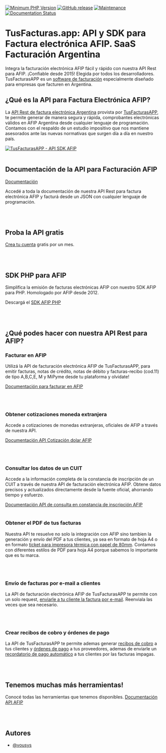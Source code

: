 

[![Minimum PHP Version](https://img.shields.io/badge/php-%3E%3D%207.2-8892BF.svg)](https://php.net/)
[![GitHub release](https://img.shields.io/badge/version-1.0-brightgreen)](https://github.com/vousys/tusfacturas/releases/)
[![Maintenance](https://img.shields.io/badge/Maintained%3F-yes-green.svg)](https://github.com/vousys/tusfacturas/graphs/commit-activity)
[![Documentation Status](https://readthedocs.org/projects/ansicolortags/badge/?version=latest)](https://developers.tusfacturas.app/)


# TusFacturas.app: API y SDK para Factura electrónica AFIP. SaaS Facturación Argentina
Integra la facturación electrónica AFIP fácil y rápido con nuestra API Rest para AFIP. ¡Confiable desde 2015! Elegida por todos los desarrolladores. TusFacturasAPP es un [software de facturación](https://www.tusfacturas.app/caracteristicas-de-tus-facturas-electronica-facturacion.html) especialmente diseñado para empresas que facturen en Argentina. 


## ¿Qué es la API para Factura Electrónica AFIP?
La [API Rest de factura electrónica Argentina](https://www.tusfacturas.app/api-factura-electronica-afip.html) provista por [TusFacturasAPP](https://www.tusfacturas.app/), te permite generar de manera segura y rápida, comprobantes electrónicas válidos en AFIP Argentina desde cualquier lenguaje de programación. Contamos con el respaldo de un estudio impositivo que nos mantiene asesorados ante las nuevas normativas que surgen día a día en nuestro país.

[![TusFacturasAPP - API SDK AFIP](https://cdn.tusfacturas.app/web/images/ig/157.webp)](https://cdn.tusfacturas.app/web/images/ig/157.webp)
<br /><br />

## Documentación de la API para Facturación AFIP

[Documentación](https://developers.tusfacturas.app)

Accedé a toda la documentación de nuestra API Rest para factura electrónica AFIP y facturá desde un JSON con cualquier lenguaje de programación.

<br /><br />

## Proba la API gratis

[Crea tu cuenta](https://www.tusfacturas.app/quiero-probar-api-factura-electronica.html) gratis por un mes.

<br /><br />

## SDK PHP para AFIP

Simplifica la emisión de facturas electrónicas AFIP con nuestro SDK AFIP para PHP. Homologado por AFIP desde 2012. 

Descargá el [SDK AFIP PHP](https://github.com/vousys/tusfacturas/tree/master/php)

<br /><br />

## ¿Qué podes hacer con nuestra API Rest para AFIP?

### Facturar en AFIP
Utilizá la API de facturación electrónica AFIP de TusFacturasAPP, para emitir facturas, notas de crédito, notas de débito y facturas-recibo (cod.11) de tipo A,B,C,E, M y MiPyme desde tu plataforma y olvidate! 

[Documentación para facturar en AFIP](https://developers.tusfacturas.app/api-factura-electronica-afip-facturacion-ventas)

<br /><br />

### Obtener cotizaciones moneda extranjera 
Accede a cotizaciones de monedas extranjeras, oficiales de AFIP a través de nuestra API.

[Documentación API Cotización dolar AFIP](https://developers.tusfacturas.app/consultas-varias-a-servicios-afip/cotizacion-monedas-afip)

<br /><br />

### Consultar los datos de un CUIT
Accede a la información completa de la constancia de inscripción de un CUIT a través de nuestra API de facturación electrónica AFIP. Obtene datos precisos y actualizados directamente desde la fuente oficial, ahorrando tiempo y esfuerzo.

[Documentación API de consulta en constancia de inscripción AFIP](https://developers.tusfacturas.app/consultas-varias-a-servicios-afip/api-factura-electronica-afip-clientes-consultar-cuit-en-constancia-de-inscripcion)
<br /><br />

### Obtener el PDF de tus facturas
Nuestra API te resuelve no solo la integración con AFIP sino tambien la generación y envío del PDF a tus clientes, ya sea en formato de hoja A4 o en formato [ticket para impresora térmica con papel de 80mm](https://www.tusfacturas.app/caracteristicas-de-tus-facturas-electronica-impresion-tickets.html). Contamos con diferentes estilos de PDF para hoja A4 porque sabemos lo importante que es tu marca. 

<br /><br />

### Envío de facturas por e-mail a clientes 
La API de facturación electrónica AFIP de TusFacturasAPP te permite con un solo request, [enviarle a tu cliente la factura por e-mail](https://www.tusfacturas.app/caracteristicas-de-tus-facturas-electronica-facturacion.html). Reenviala las veces que sea necesario.

<br /><br />

### Crear recibos de cobro y órdenes de pago
La API de TusFacturasAPP te permite ademas generar [recibos de cobro](https://developers.tusfacturas.app/recibos-de-cobro-y-ordenes-de-pago) a tus clientes y [órdenes de pago](https://developers.tusfacturas.app/recibos-de-cobro-y-ordenes-de-pago/api-factura-electronica-afip-or-ingresar-pago-2) a tus proveedores, ademas de enviarle un [recordatorio de pago automático](https://www.tusfacturas.app/caracteristicas-de-tus-facturas-electronica-recordatorios.html) a tus clientes por las facturas impagas. 

<br /><br />

## Tenemos muchas más herramientas!
Conocé todas las herramientas que tenemos disponibles.
[Documentación API AFIP](https://developers.tusfacturas.app/)

<br /><br />

## Autores

- [@vousys](https://www.github.com/vousys)

